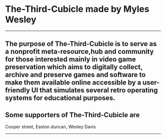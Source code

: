 # The-Third-Cubicle made by Myles Wesley 
---------------------------------------------------------------------------------------------------------------------------------------
The purpose of The-Third-Cubicle is to serve as a nonprofit meta-resource,hub and community 
for those interested mainly in video game preservation which aims to digitally collect, archive and preserve games and software
to make them available online accessible by a user-friendly UI that simulates several retro operating systems for educational purposes.
---------------------------------------------------------------------------------------------------------------------------------------
Some supporters of The-Third-Cubicle are
------------------------------------------
Cooper street, Easton duncan, Wesley Davis



------------------------------------------
